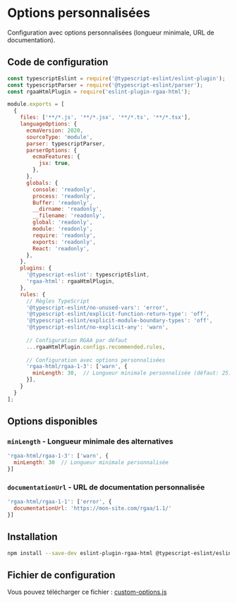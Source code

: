 # Options personnalisées

Configuration avec options personnalisées (longueur minimale, URL de documentation).

## Code de configuration

```javascript
const typescriptEslint = require('@typescript-eslint/eslint-plugin');
const typescriptParser = require('@typescript-eslint/parser');
const rgaaHtmlPlugin = require('eslint-plugin-rgaa-html');

module.exports = [
  {
    files: ['**/*.js', '**/*.jsx', '**/*.ts', '**/*.tsx'],
    languageOptions: {
      ecmaVersion: 2020,
      sourceType: 'module',
      parser: typescriptParser,
      parserOptions: {
        ecmaFeatures: {
          jsx: true,
        },
      },
      globals: {
        console: 'readonly',
        process: 'readonly',
        Buffer: 'readonly',
        __dirname: 'readonly',
        __filename: 'readonly',
        global: 'readonly',
        module: 'readonly',
        require: 'readonly',
        exports: 'readonly',
        React: 'readonly',
      },
    },
    plugins: {
      '@typescript-eslint': typescriptEslint,
      'rgaa-html': rgaaHtmlPlugin,
    },
    rules: {
      // Règles TypeScript
      '@typescript-eslint/no-unused-vars': 'error',
      '@typescript-eslint/explicit-function-return-type': 'off',
      '@typescript-eslint/explicit-module-boundary-types': 'off',
      '@typescript-eslint/no-explicit-any': 'warn',
      
      // Configuration RGAA par défaut
      ...rgaaHtmlPlugin.configs.recommended.rules,
      
      // Configuration avec options personnalisées
      'rgaa-html/rgaa-1-3': ['warn', { 
        minLength: 30,  // Longueur minimale personnalisée (défaut: 25)
      }],
    }
  }
];
```

## Options disponibles

### `minLength` - Longueur minimale des alternatives

```javascript
'rgaa-html/rgaa-1-3': ['warn', { 
  minLength: 30  // Longueur minimale personnalisée
}]
```

### `documentationUrl` - URL de documentation personnalisée

```javascript
'rgaa-html/rgaa-1-1': ['error', {
  documentationUrl: 'https://mon-site.com/rgaa/1.1/'
}]
```

## Installation

```bash
npm install --save-dev eslint-plugin-rgaa-html @typescript-eslint/eslint-plugin @typescript-eslint/parser
```

## Fichier de configuration

Vous pouvez télécharger ce fichier : [custom-options.js](./custom-options.js)
